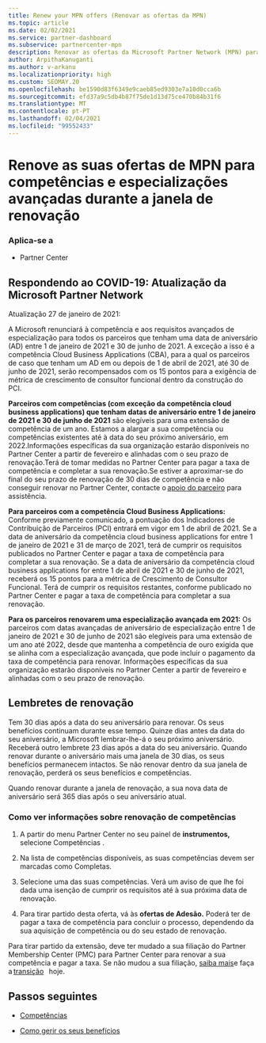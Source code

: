 ```yaml
---
title: Renew your MPN offers (Renovar as ofertas da MPN)
ms.topic: article
ms.date: 02/02/2021
ms.service: partner-dashboard
ms.subservice: partnercenter-mpn
description: Renovar as ofertas da Microsoft Partner Network (MPN) para competências e especializações avançadas - a janela de renovação começa o aniversário da data de compra mais um dia.
author: ArpithaKanuganti
ms.author: v-arkanu
ms.localizationpriority: high
ms.custom: SEOMAY.20
ms.openlocfilehash: be1590d83f6349e9caeb85ed9303e7a10d0cca6b
ms.sourcegitcommit: efd37a9c5db4b87f75de1d13d75ce470b84b31f6
ms.translationtype: MT
ms.contentlocale: pt-PT
ms.lasthandoff: 02/04/2021
ms.locfileid: "99552433"
---
```

# <a name="renew-your-mpn-offers-for-competencies-and-advanced-specializations-during-the-renewal-window"></a>Renove as suas ofertas de MPN para competências e especializações avançadas durante a janela de renovação

### <a name="applies-to"></a>Aplica-se a

- Partner Center

## <a name="responding-to-covid-19-microsoft-partner-network-update"></a>Respondendo ao COVID-19: Atualização da Microsoft Partner Network

Atualização 27 de janeiro de 2021:  

A Microsoft renunciará à competência e aos requisitos avançados de especialização para todos os parceiros que tenham uma data de aniversário (AD) entre 1 de janeiro de 2021 e 30 de junho de 2021. A exceção a isso é a competência Cloud Business Applications (CBA), para a qual os parceiros de caso que tenham um AD em ou depois de 1 de abril de 2021, até 30 de junho de 2021, serão recompensados com os 15 pontos para a exigência de métrica de crescimento de consultor funcional dentro da construção do PCI.  

**Parceiros com competências (com exceção da competência cloud business applications) que tenham datas de aniversário entre 1 de janeiro de 2021 e 30 de junho de 2021** são elegíveis para uma extensão de competência de um ano. Estamos a alargar a sua competência ou competências existentes até à data do seu próximo aniversário, em 2022.Informações específicas da sua organização estarão disponíveis no Partner Center a partir de fevereiro e alinhadas com o seu prazo de renovação.Terá de tomar medidas no Partner Center para pagar a taxa de competência e completar a sua renovação.Se estiver a aproximar-se do final do seu prazo de renovação de 30 dias de competência e não conseguir renovar no Partner Center, contacte o [apoio do parceiro](https://partner.microsoft.com/support) para assistência.  

**Para parceiros com a competência Cloud Business Applications:** Conforme previamente comunicado, a pontuação dos Indicadores de Contribuição de Parceiros (PCI) entrará em vigor em 1 de abril de 2021. Se a data de aniversário da competência cloud business applications for entre 1 de janeiro de 2021 e 31 de março de 2021, terá de cumprir os requisitos publicados no Partner Center e pagar a taxa de competência para completar a sua renovação. Se a data de aniversário da competência cloud business applications for entre 1 de abril de 2021 e 30 de junho de 2021, receberá os 15 pontos para a métrica de Crescimento de Consultor Funcional. Terá de cumprir os requisitos restantes, conforme publicado no Partner Center e pagar a taxa de competência para completar a sua renovação.  

**Para os parceiros renovarem uma especialização avançada em 2021:** Os parceiros com datas avançadas de aniversário de especialização entre 1 de janeiro de 2021 e 30 de junho de 2021 são elegíveis para uma extensão de um ano até 2022, desde que mantenha a competência de ouro exigida que se alinha com a especialização avançada, que pode incluir o pagamento da taxa de competência para renovar. Informações específicas da sua organização estarão disponíveis no Partner Center a partir de fevereiro e alinhadas com o seu prazo de renovação.  

## <a name="renewal-reminders"></a>Lembretes de renovação

Tem 30 dias após a data do seu aniversário para renovar. Os seus benefícios continuam durante esse tempo. Quinze dias antes da data do seu aniversário, a Microsoft lembrar-lhe-á o seu próximo aniversário. Receberá outro lembrete 23 dias após a data do seu aniversário. Quando renovar durante o aniversário mais uma janela de 30 dias, os seus benefícios permanecem intactos. Se não renovar dentro da sua janela de renovação, perderá os seus benefícios e competências.

Quando renovar durante a janela de renovação, a sua nova data de aniversário será 365 dias após o seu aniversário atual.

### <a name="how-to-view-competency-renewal-information"></a>Como ver informações sobre renovação de competências

1. A partir do menu Partner Center no seu painel de **instrumentos,** selecione Competências .  

2. Na lista de competências disponíveis, as suas competências devem ser marcadas como Completas.  

3. Selecione uma das suas competências. Verá um aviso de que lhe foi dada uma isenção de cumprir os requisitos até à sua próxima data de renovação.

4. Para tirar partido desta oferta, vá às **ofertas de Adesão.** Poderá ter de pagar a taxa de competência para concluir o processo, dependendo da sua aquisição de competência ou do seu estado de renovação.

Para tirar partido da extensão, deve ter mudado a sua filiação do Partner Membership Center (PMC) para Partner Center para renovar a sua competência e pagar a taxa. Se não mudou a sua filiação, [saiba mais](prepare-pmc-pc-migration.md)e faça   a [transição](https://partners.microsoft.com/partnerprogram/Welcome.aspx)   hoje.  

## <a name="next-steps"></a>Passos seguintes

- [Competências](learn-about-competencies.md)

- [Como gerir os seus benefícios](manage-your-partner-network-benefits.md)

